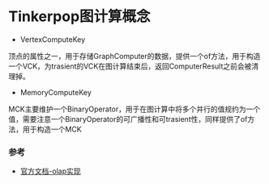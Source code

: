 # Tinkerpop图计算概念

* VertexComputeKey

顶点的属性之一，用于存储GraphComputer的数据，提供一个of方法，用于构造一个VCK，为trasient的VCK在图计算结束后，返回ComputerResult之前会被清理掉。

* MemoryComputeKey

MCK主要维护一个BinaryOperator，用于在图计算中将多个并行的值规约为一个值，需要注意一个BinaryOperator的可广播性和可trasient性，同样提供了of方法，用于构造一个MCK

### 参考
* [官方文档-olap实现](http://tinkerpop.apache.org/docs/3.4.2/dev/provider/#olap-implementations)
